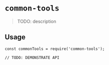 # `common-tools`

> TODO: description

## Usage

```
const commonTools = require('common-tools');

// TODO: DEMONSTRATE API
```
